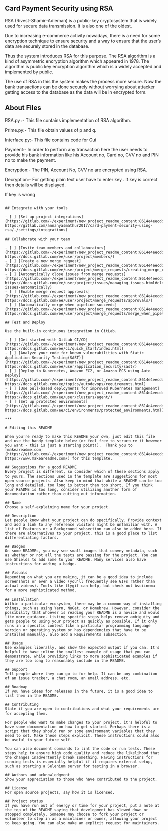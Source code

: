 ## Card Payment Security using RSA

RSA (Rivest–Shamir–Adleman) is a public-key cryptosystem that is widely
 used for secure data transmission. It is also one of the oldest. 

Due to increasing e-commerce activity nowadays, there is a need for 
some encryption technique to ensure security and a way to ensure that 
the user’s data are securely stored in the database.

Thus the system introduces RSA for this purpose. The RSA algorithm is a kind of asymmetric encryption algorithm which appeared in 1978. The algorithm is public key encryption algorithm which is a widely accepted and implemented by public. 

The use of RSA in this the system makes the process more secure. Now the bank transactions can be done securely without worrying about attacker getting access to the database as the data will be in encrypted form.



## About Files
   RSA.py :- This file contains implementation of RSA algorithm.



Prime.py:- This file obtain values of p and q.


Interface.py:-  This file contains code for Gui


Payment:-    In order to perform any transaction here the user needs to provide his 
bank information like his Account no, Card no, CVV no and PIN no to make 
the payment.

Encryption:- The PIN, Account No,  CVV no are encrypted using RSA.

Decryption:-  For getting plain text user have to enter key . If key is correct 
then  details will be displayed.

If key is wrong








```

## Integrate with your tools

- [ ] [Set up project integrations](https://gitlab.com/-/experiment/new_project_readme_content:8614e4eecdd6642dc153277e944f8d47?https://gitlab.com/annanyasmathur2017/card-payment-security-using-rsa/-/settings/integrations)

## Collaborate with your team

- [ ] [Invite team members and collaborators](https://gitlab.com/-/experiment/new_project_readme_content:8614e4eecdd6642dc153277e944f8d47?https://docs.gitlab.com/ee/user/project/members/)
- [ ] [Create a new merge request](https://gitlab.com/-/experiment/new_project_readme_content:8614e4eecdd6642dc153277e944f8d47?https://docs.gitlab.com/ee/user/project/merge_requests/creating_merge_requests.html)
- [ ] [Automatically close issues from merge requests](https://gitlab.com/-/experiment/new_project_readme_content:8614e4eecdd6642dc153277e944f8d47?https://docs.gitlab.com/ee/user/project/issues/managing_issues.html#closing-issues-automatically)
- [ ] [Enable merge request approvals](https://gitlab.com/-/experiment/new_project_readme_content:8614e4eecdd6642dc153277e944f8d47?https://docs.gitlab.com/ee/user/project/merge_requests/approvals/)
- [ ] [Automatically merge when pipeline succeeds](https://gitlab.com/-/experiment/new_project_readme_content:8614e4eecdd6642dc153277e944f8d47?https://docs.gitlab.com/ee/user/project/merge_requests/merge_when_pipeline_succeeds.html)

## Test and Deploy

Use the built-in continuous integration in GitLab.

- [ ] [Get started with GitLab CI/CD](https://gitlab.com/-/experiment/new_project_readme_content:8614e4eecdd6642dc153277e944f8d47?https://docs.gitlab.com/ee/ci/quick_start/index.html)
- [ ] [Analyze your code for known vulnerabilities with Static Application Security Testing(SAST)](https://gitlab.com/-/experiment/new_project_readme_content:8614e4eecdd6642dc153277e944f8d47?https://docs.gitlab.com/ee/user/application_security/sast/)
- [ ] [Deploy to Kubernetes, Amazon EC2, or Amazon ECS using Auto Deploy](https://gitlab.com/-/experiment/new_project_readme_content:8614e4eecdd6642dc153277e944f8d47?https://docs.gitlab.com/ee/topics/autodevops/requirements.html)
- [ ] [Use pull-based deployments for improved Kubernetes management](https://gitlab.com/-/experiment/new_project_readme_content:8614e4eecdd6642dc153277e944f8d47?https://docs.gitlab.com/ee/user/clusters/agent/)
- [ ] [Set up protected environments](https://gitlab.com/-/experiment/new_project_readme_content:8614e4eecdd6642dc153277e944f8d47?https://docs.gitlab.com/ee/ci/environments/protected_environments.html)

***

# Editing this README

When you're ready to make this README your own, just edit this file and use the handy template below (or feel free to structure it however you want - this is just a starting point!).  Thank you to [makeareadme.com](https://gitlab.com/-/experiment/new_project_readme_content:8614e4eecdd6642dc153277e944f8d47?https://www.makeareadme.com/) for this template.

## Suggestions for a good README
Every project is different, so consider which of these sections apply to yours. The sections used in the template are suggestions for most open source projects. Also keep in mind that while a README can be too long and detailed, too long is better than too short. If you think your README is too long, consider utilizing another form of documentation rather than cutting out information.

## Name
Choose a self-explaining name for your project.

## Description
Let people know what your project can do specifically. Provide context and add a link to any reference visitors might be unfamiliar with. A list of Features or a Background subsection can also be added here. If there are alternatives to your project, this is a good place to list differentiating factors.

## Badges
On some READMEs, you may see small images that convey metadata, such as whether or not all the tests are passing for the project. You can use Shields to add some to your README. Many services also have instructions for adding a badge.

## Visuals
Depending on what you are making, it can be a good idea to include screenshots or even a video (you'll frequently see GIFs rather than actual videos). Tools like ttygif can help, but check out Asciinema for a more sophisticated method.

## Installation
Within a particular ecosystem, there may be a common way of installing things, such as using Yarn, NuGet, or Homebrew. However, consider the possibility that whoever is reading your README is a novice and would like more guidance. Listing specific steps helps remove ambiguity and gets people to using your project as quickly as possible. If it only runs in a specific context like a particular programming language version or operating system or has dependencies that have to be installed manually, also add a Requirements subsection.

## Usage
Use examples liberally, and show the expected output if you can. It's helpful to have inline the smallest example of usage that you can demonstrate, while providing links to more sophisticated examples if they are too long to reasonably include in the README.

## Support
Tell people where they can go to for help. It can be any combination of an issue tracker, a chat room, an email address, etc.

## Roadmap
If you have ideas for releases in the future, it is a good idea to list them in the README.

## Contributing
State if you are open to contributions and what your requirements are for accepting them.

For people who want to make changes to your project, it's helpful to have some documentation on how to get started. Perhaps there is a script that they should run or some environment variables that they need to set. Make these steps explicit. These instructions could also be useful to your future self.

You can also document commands to lint the code or run tests. These steps help to ensure high code quality and reduce the likelihood that the changes inadvertently break something. Having instructions for running tests is especially helpful if it requires external setup, such as starting a Selenium server for testing in a browser.

## Authors and acknowledgment
Show your appreciation to those who have contributed to the project.

## License
For open source projects, say how it is licensed.

## Project status
If you have run out of energy or time for your project, put a note at the top of the README saying that development has slowed down or stopped completely. Someone may choose to fork your project or volunteer to step in as a maintainer or owner, allowing your project to keep going. You can also make an explicit request for maintainers.

